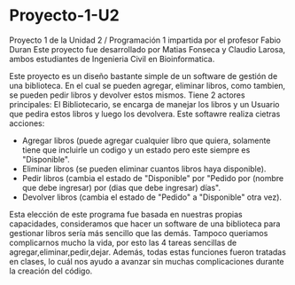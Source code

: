 # Proyecto-1-U2
Proyecto 1 de la Unidad 2 / Programación 1 impartida por el profesor Fabio Duran
Este proyecto fue desarrollado por Matias Fonseca y Claudio Larosa, ambos estudiantes de Ingenieria Civil en Bioinformatica.

Este proyecto es un diseño bastante simple de un software de gestión de una biblioteca.
En el cual se pueden agregar, eliminar libros, como tambien, se pueden pedir libros y devolver estos mismos.
Tiene 2 actores principales: El Bibliotecario, se encarga de manejar los libros y un Usuario que pedira estos libros
y luego los devolvera.
Este softawre realiza cietras acciones:
  - Agregar libros (puede agregar cualquier libro que quiera, solamente tiene que incluirle un codigo y un estado
  pero este siempre es "Disponible".
  - Eliminar libros (se pueden eliminar cuantos libros haya disponible).
  - Pedir libros (cambia el estado de "Disponible" por "Pedido por (nombre que debe ingresar) por (dias que debe 
  ingresar) días".
  - Devolver libros (cambia el estado de "Pedido" a "Disponible" otra vez).

Esta elección de este programa fue basada en nuestras propias capacidades, consideramos que hacer un software de una
biblioteca para gestionar libros sería más sencillo que las demás.
Tampoco queriamos complicarnos mucho la vida, por esto las 4 tareas sencillas de agregar,eliminar,pedir,dejar.
Además, todas estas funciones fueron tratadas en clases, lo cuál nos ayudo a avanzar sin muchas complicaciones
durante la creación del código.

